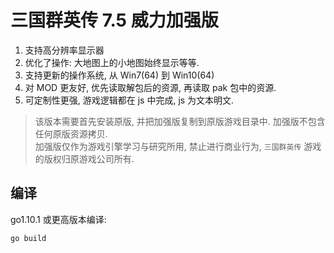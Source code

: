 # 三国群英传 7.5 威力加强版

1. 支持高分辨率显示器
1. 优化了操作: 大地图上的小地图始终显示等等.
1. 支持更新的操作系统, 从 Win7(64) 到 Win10(64)
1. 对 MOD 更友好, 优先读取解包后的资源, 再读取 pak 包中的资源.
1. 可定制性更强, 游戏逻辑都在 js 中完成, js 为文本明文.

> 该版本需要首先安装原版, 并把加强版复制到原版游戏目录中.
  加强版不包含任何原版资源拷贝.  
  加强版仅作为游戏引擎学习与研究所用, 禁止进行商业行为,
  `三国群英传` 游戏的版权归原游戏公司所有.


## 编译 

go1.10.1 或更高版本编译:

`go build`